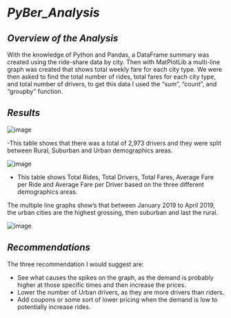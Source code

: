 # *PyBer_Analysis*

## *Overview of the Analysis* ##
With the knowledge of Python and Pandas, a DataFrame summary was created using the ride-share data by city. Then with MatPlotLib a multi-line graph was created that shows total weekly fare for each city type.
We were then asked to find the total number of rides, total fares for each city type, and total number of drivers, to get this data I used the “sum”, “count”, and “groupby” function. 

## *Results* ##

![image](https://user-images.githubusercontent.com/118132063/209185243-51af9b75-d3c7-4838-859c-81d38b07227f.png)

  -This table shows that there was a total of 2,973 drivers and they were split between Rural, Suburban and Urban demographics areas.
  
![image](https://user-images.githubusercontent.com/118132063/209186263-2afc9a4a-1e4b-4561-992a-a710eb3065f6.png)

  - This table shows Total Rides, Total Drivers, Total Fares, Average Fare per Ride and Average Fare per Driver based on the three different demographics areas. 
  
  
  The multiple line graphs show’s that between January 2019 to April 2019, the urban cities are the highest grossing, then suburban and last the rural.
  
  ![image](https://user-images.githubusercontent.com/118132063/209186769-4a76a2c3-b582-48e7-a202-4e0ddce5126b.png)
  
   
 
 ## *Recommendations* ##
   
   The three recommendation I would suggest are:
-	See what causes the spikes on the graph, as the demand is probably higher at those specific times and then increase the prices.
-	Lower the number of Urban drivers, as they are more drivers than riders. 
-	Add coupons or some sort of lower pricing when the demand is low to potentially increase rides. 
